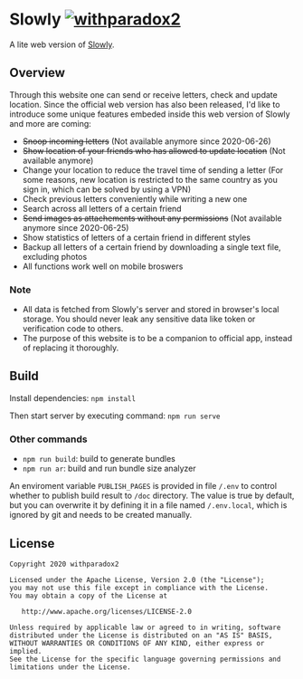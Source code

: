 # Slowly [![withparadox2](https://circleci.com/gh/withparadox2/Slowly.svg?style=shield)](https://circleci.com/gh/withparadox2/Slowly.svg?style=shield)

A lite web version of [Slowly](https://www.getslowly.com/en/).

## Overview
Through this website one can send or receive letters, check and update location. Since the official web version has also been released, I'd like to introduce some unique features embeded inside this web version of Slowly and more are coming:

- ~~Snoop incoming letters~~ (Not available anymore since 2020-06-26)
- ~~Show location of your friends who has allowed to update location~~ (Not available anymore)
- Change your location to reduce the travel time of sending a letter (For some reasons, new location is restricted to the same country as you sign in, which can be solved by using a VPN)
- Check previous letters conveniently while writing a new one
- Search across all letters of a certain friend
- ~~Send images as attachements without any permissions~~ (Not available anymore since 2020-06-25)
- Show statistics of letters of a certain friend in different styles
- Backup all letters of a certain friend by downloading a single text file, excluding photos
- All functions work well on mobile broswers

### Note
- All data is fetched from Slowly's server and stored in browser's local storage. You should never leak any sensitive data like token or verification code to others. 
- The purpose of this website is to be a companion to official app, instead of replacing it thoroughly.


## Build
Install dependencies: `npm install`

Then start server by executing command: `npm run serve`

### Other commands

- `npm run build`: build to generate bundles
- `npm run ar`: build and run bundle size analyzer

An enviroment variable `PUBLISH_PAGES` is provided in file `/.env` to control whether to publish build result to `/doc` directory. The value is true by default, but you can overwrite it by defining it in a file named `/.env.local`, which is ignored by git and needs to be created manually.

## License
```
Copyright 2020 withparadox2

Licensed under the Apache License, Version 2.0 (the "License");
you may not use this file except in compliance with the License.
You may obtain a copy of the License at

   http://www.apache.org/licenses/LICENSE-2.0

Unless required by applicable law or agreed to in writing, software
distributed under the License is distributed on an "AS IS" BASIS,
WITHOUT WARRANTIES OR CONDITIONS OF ANY KIND, either express or implied.
See the License for the specific language governing permissions and
limitations under the License.
```